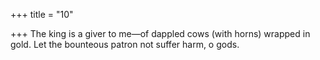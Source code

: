 +++
title = "10"

+++
The king is a giver to me—of dappled cows (with horns) wrapped in gold. Let the bounteous patron not suffer harm, o gods.  